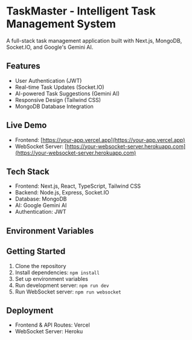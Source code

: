 # TaskMaster - Intelligent Task Management System

A full-stack task management application built with Next.js, MongoDB, Socket.IO, and Google's Gemini AI.

## Features

- User Authentication (JWT)
- Real-time Task Updates (Socket.IO)
- AI-powered Task Suggestions (Gemini AI)
- Responsive Design (Tailwind CSS)
- MongoDB Database Integration

## Live Demo

- Frontend: [https://your-app.vercel.app](https://your-app.vercel.app)
- WebSocket Server: [https://your-websocket-server.herokuapp.com](https://your-websocket-server.herokuapp.com)

## Tech Stack

- Frontend: Next.js, React, TypeScript, Tailwind CSS
- Backend: Node.js, Express, Socket.IO
- Database: MongoDB
- AI: Google Gemini AI
- Authentication: JWT

## Environment Variables

## Getting Started

1. Clone the repository
2. Install dependencies: `npm install`
3. Set up environment variables
4. Run development server: `npm run dev`
5. Run WebSocket server: `npm run websocket`

## Deployment

- Frontend & API Routes: Vercel
- WebSocket Server: Heroku
